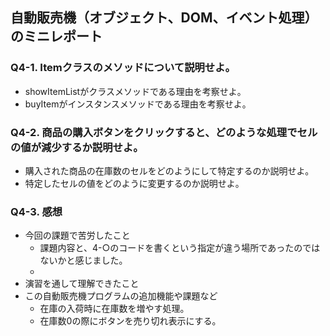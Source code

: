 ## 自動販売機（オブジェクト、DOM、イベント処理）のミニレポート
### Q4-1. Itemクラスのメソッドについて説明せよ。
* showItemListがクラスメソッドである理由を考察せよ。
* buyItemがインスタンスメソッドである理由を考察せよ。
### Q4-2. 商品の購入ボタンをクリックすると、どのような処理でセルの値が減少するか説明せよ。
* 購入された商品の在庫数のセルをどのようにして特定するのか説明せよ。
* 特定したセルの値をどのように変更するのか説明せよ。
### Q4-3. 感想
* 今回の課題で苦労したこと
  * 課題内容と、4-○のコードを書くという指定が違う場所であったのではないかと感じました。
  * 
* 演習を通して理解できたこと
* この自動販売機プログラムの追加機能や課題など
  * 在庫の入荷時に在庫数を増やす処理。
  * 在庫数0の際にボタンを売り切れ表示にする。
